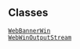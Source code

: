 ---
---
## Classes

<a href="../object/WebBannerWin.html#WebBannerWin"
target="main"><code>WebBannerWin</code></a>  
<a href="../object/WebWinOutputStream.html#WebWinOutputStream"
target="main"><code>WebWinOutputStream</code></a>  
